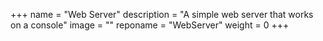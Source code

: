 +++
name = "Web Server"
description = "A simple web server that works on a console"
image = ""
reponame = "WebServer"
weight = 0
+++
